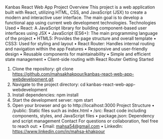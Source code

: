 Kanbas React Web App
Project Overview
This project is a web application built with React, utilizing HTML, CSS, and JavaScript (JSX) to create a modern and interactive user interface. The main goal is to develop a functional app using current web development technologies.
Technologies Used
•	React: A JavaScript library for building component-based user interfaces using JSX
•	JavaScript (ES6+): The main programming language of the project
•	HTML5: Provides the page structure and overall template
•	CSS3: Used for styling and layout
•	React Router: Handles internal routing and navigation within the app
Features
•	Responsive and user-friendly design
•	Reusable components for maintainability
•	Simple and efficient state management
•	Client-side routing with React Router
Getting Started
1. Clone the repository:
git clone https://github.com/mahsakhakpour/kanbas-react-web-app-webdevelopment.git
2. Navigate to the project directory:
cd kanbas-react-web-app-webdevelopment
3. Install dependencies:
npm install
4. Start the development server:
npm start
5. Open your browser and go to http://localhost:3000
Project Structure
•	/public: Static files such as index.html
•	/src: React code including components, styles, and JavaScript files
•	package.json: Dependency and script management
Contact
For questions or collaboration, feel free to reach out:
•	Email: mahsa54@gmail.com
•	LinkedIn: https://www.linkedin.com/in/mahsa-khakpour
